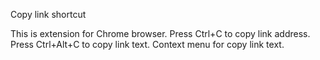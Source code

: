 Copy link shortcut

This is extension for Chrome browser.
Press Ctrl+C to copy link address. Press Ctrl+Alt+C to copy link text.
Context menu for copy link text.
